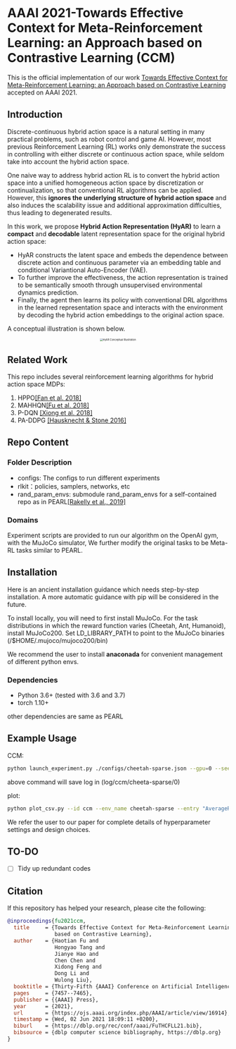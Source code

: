 # AAAI 2021-Towards Effective Context for Meta-Reinforcement Learning: an Approach based on Contrastive Learning (CCM)

This is the official implementation of 
our work [Towards Effective Context for Meta-Reinforcement Learning: an Approach based on Contrastive Learning](https://ojs.aaai.org/index.php/AAAI/article/view/16914)
accepted on AAAI 2021.

## Introduction

Discrete-continuous hybrid action space is a natural setting in many practical problems, such as robot control and game AI. However, most previous Reinforcement Learning (RL) works only demonstrate the success in controlling with either discrete or continuous action space, while seldom take into account the hybrid action space. 

One naive way to address hybrid action RL is to convert the hybrid action space into a unified homogeneous action space by discretization or continualization, so that conventional RL algorithms can be applied. 
However, this **ignores the underlying structure of hybrid action space** and also induces the scalability issue and additional approximation difficulties, thus leading to degenerated results. 

In this work, we propose **Hybrid Action Representation (HyAR)** to learn a **compact** and **decodable** latent representation space for the original hybrid action space:
- HyAR constructs the latent space and embeds the dependence between discrete action and continuous parameter via an embedding table and conditional Variantional Auto-Encoder (VAE).
- To further improve the effectiveness, the action representation is trained to be semantically smooth through unsupervised environmental dynamics prediction.
- Finally, the agent then learns its policy with conventional DRL algorithms in the learned representation space and interacts with the environment by decoding the hybrid action embeddings to the original action space. 

A conceptual illustration is shown below.

<div align=center><img align="center" src="./assets/HyAR_concept.png" alt="HyAR Conceptual Illustration" style="zoom:40%;" /></div>



## Related Work

This repo includes several reinforcement learning algorithms for hybrid action space MDPs:
1. HPPO[[Fan et al. 2018]](https://arxiv.org/abs/1903.01344v3)
2. MAHHQN[[Fu et al. 2018]](https://arxiv.org/abs/1903.04959)
3. P-DQN [[Xiong et al. 2018]](https://arxiv.org/abs/1810.06394)
4. PA-DDPG [[Hausknecht & Stone 2016]](https://arxiv.org/abs/1511.04143)


## Repo Content

### Folder Description
- configs: The configs to run different experiments
- rlkit：policies, samplers, networks, etc
- rand_param_envs: submodule rand_param_envs for a self-contained repo as in PEARL[[Rakelly et al., 2019]](https://arxiv.org/abs/1903.08254v1)

### Domains

Experiment scripts are provided to run our algorithm on the OpenAI gym, with the MuJoCo simulator, We further modify the original tasks to be Meta-RL tasks similar to PEARL.



## Installation

Here is an ancient installation guidance which needs step-by-step installation. A more automatic guidance with pip will be considered in the future.

To install locally, you will need to first install MuJoCo. For the task distributions in which the reward function varies (Cheetah, Ant, Humanoid), install MuJoCo200. Set LD_LIBRARY_PATH to point to the MuJoCo binaries (/$HOME/.mujoco/mujoco200/bin)

We recommend the user to install **anaconada** for convenient management of different python envs.

### Dependencies

- Python 3.6+ (tested with 3.6 and 3.7)
- torch 1.10+

other dependencies are same as PEARL

## Example Usage

CCM:
```bash
python launch_experiment.py ./configs/cheetah-sparse.json --gpu=0 --seed=0 --exp_id=ccm
```
above command will save log in (log/ccm/cheeta-sparse/0)

plot:
```bash
python plot_csv.py --id ccm --env_name cheetah-sparse --entry "AverageReturn_all_train_tasks_last" --add_tag _tag --seed 0 1 2
```

We refer the user to our paper for complete details of hyperparameter settings and design choices.

## TO-DO
- [ ] Tidy up redundant codes

## Citation
If this repository has helped your research, please cite the following:
```bibtex
@inproceedings{fu2021ccm,
  title     = {Towards Effective Context for Meta-Reinforcement Learning: an Approach
               based on Contrastive Learning},
  author    = {Haotian Fu and
               Hongyao Tang and
               Jianye Hao and
               Chen Chen and
               Xidong Feng and
               Dong Li and
               Wulong Liu},
  booktitle = {Thirty-Fifth {AAAI} Conference on Artificial Intelligence},
  pages     = {7457--7465},
  publisher = {{AAAI} Press},
  year      = {2021},
  url       = {https://ojs.aaai.org/index.php/AAAI/article/view/16914},
  timestamp = {Wed, 02 Jun 2021 18:09:11 +0200},
  biburl    = {https://dblp.org/rec/conf/aaai/FuTHCFLL21.bib},
  bibsource = {dblp computer science bibliography, https://dblp.org}
}
```
